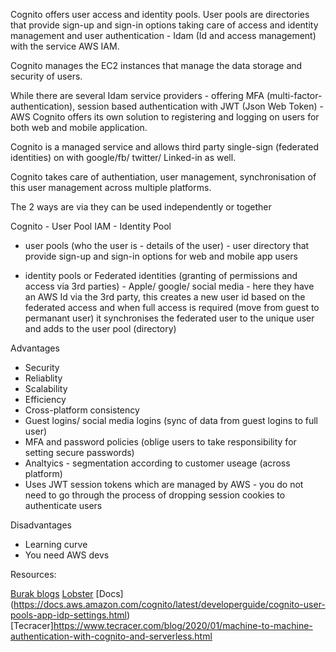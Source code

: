 Cognito offers user access and identity pools. User pools are directories that provide sign-up and sign-in options taking care of access and identity management and user authentication - Idam (Id and access management) with the service AWS IAM.

Cognito manages the EC2 instances that manage the data storage and security of users.

While there are several Idam service providers - offering MFA (multi-factor-authentication), session based authentication with JWT (Json Web Token) - AWS Cognito offers its own solution to registering and logging on users for both web and mobile application.

Cognito is a managed service and allows third party single-sign (federated identities) on with google/fb/ twitter/ Linked-in as well.

Cognito takes care of authentiation, user management, synchronisation of this user management across multiple platforms.

The 2 ways are via they can be used independently or together

Cognito - User Pool
IAM - Identity Pool

- user pools (who the user is - details of the user) - user directory that provide sign-up and sign-in options for web and mobile app users

- identity pools or Federated identities (granting of permissions and access via 3rd parties) - Apple/ google/ social media - here they have an AWS Id via the 3rd party, this creates a new user id based on the federated access and when full access is required (move from guest to permanant user) it synchronises the federated user to the unique user and adds to the user pool (directory)

Advantages

- Security
- Reliablity
- Scalability
- Efficiency
- Cross-platform consistency
- Guest logins/ social media logins (sync of data from guest logins to full user)
- MFA and password policies (oblige users to take responsibility for setting secure passwords)
- Analtyics - segmentation according to customer useage (across platform)
- Uses JWT session tokens which are managed by AWS - you do not need to go through the process of dropping session cookies to authenticate users

Disadvantages

- Learning curve
- You need AWS devs


Resources:

[Burak blogs](http://buraktas.com/)
[Lobster](https://lobster1234.github.io/2018/05/31/server-to-server-auth-with-amazon-cognito/)
[Docs] (https://docs.aws.amazon.com/cognito/latest/developerguide/cognito-user-pools-app-idp-settings.html)
[Tecracer]https://www.tecracer.com/blog/2020/01/machine-to-machine-authentication-with-cognito-and-serverless.html